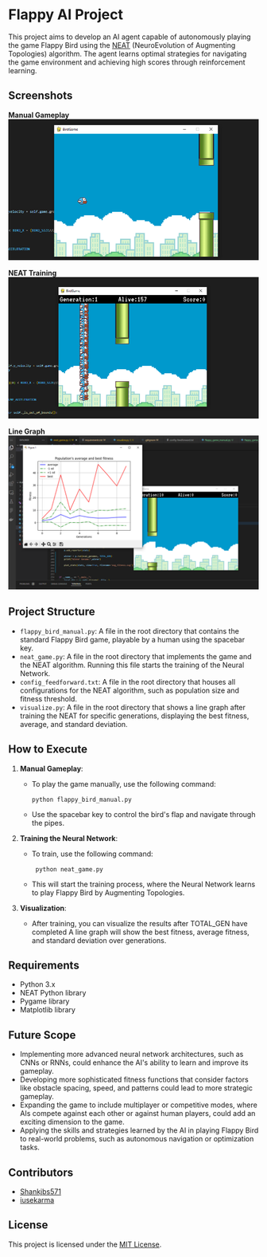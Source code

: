 # Flappy AI Project

This project aims to develop an AI agent capable of autonomously playing the game Flappy Bird using the [NEAT](https://neat-python.readthedocs.io/en/latest/neat_overview.html) (NeuroEvolution of Augmenting Topologies) algorithm. The agent learns optimal strategies for navigating the game environment and achieving high scores through reinforcement learning.

## Screenshots

**Manual Gameplay**
![Manual Gameplay](assets\manual.png)

**NEAT Training**
![Training](assets\Neat_Training.png)

**Line Graph**
![Visualization](assets\Visualization.png)



## Project Structure

- `flappy_bird_manual.py`: A file in the root directory that contains the standard Flappy Bird game, playable by a human using the spacebar key.
- `neat_game.py`: A file in the root directory that implements the game and the NEAT algorithm. Running this file starts the training of the Neural Network.
- `config_feedforward.txt`: A file in the root directory that houses all configurations for the NEAT algorithm, such as population size and fitness threshold.
- `visualize.py`: A file in the root directory that shows a line graph after training the NEAT for specific generations, displaying the best fitness, average, and standard deviation.

## How to Execute

1. **Manual Gameplay**:
   - To play the game manually, use the following command:
     ```
     python flappy_bird_manual.py
     ```
   - Use the spacebar key to control the bird's flap and navigate through the pipes.

2. **Training the Neural Network**:
   - To train, use the following command:
     ```
      python neat_game.py
     ```
   - This will start the training process, where the Neural Network learns to play Flappy Bird by Augmenting Topologies.

3. **Visualization**:
   - After training, you can visualize the results after TOTAL_GEN have completed
     A line graph will show the best fitness, average fitness, and standard deviation over generations.

## Requirements
- Python 3.x
- NEAT Python library
- Pygame library
- Matplotlib library

## Future Scope
- Implementing more advanced neural network architectures, such as CNNs or RNNs, could enhance the AI's ability to learn and improve its gameplay.
- Developing more sophisticated fitness functions that consider factors like obstacle spacing, speed, and patterns could lead to more strategic gameplay.
- Expanding the game to include multiplayer or competitive modes, where AIs compete against each other or against human players, could add an exciting dimension to the game.
- Applying the skills and strategies learned by the AI in playing Flappy Bird to real-world problems, such as autonomous navigation or optimization tasks.

## Contributors
- [Shankjbs571](https://github.com/Shankjbs571)
- [iusekarma](https://github.com/iusekarma)

## License
This project is licensed under the [MIT License](LICENSE).
